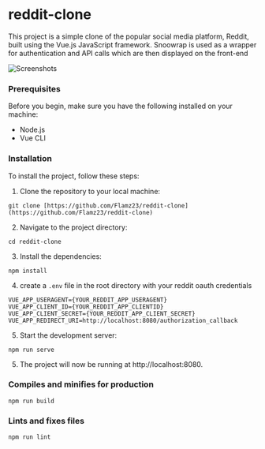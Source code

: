 # reddit-clone

This project is a simple clone of the popular social media platform, Reddit, built using the Vue.js JavaScript framework. Snoowrap is used as a wrapper for authentication and API calls which are then displayed on the front-end

![Screenshots](https://i.imgur.com/kV1wj6q_d.webp?maxwidth=760&fidelity=grand)

### Prerequisites

Before you begin, make sure you have the following installed on your machine:

- Node.js
- Vue CLI

### Installation

To install the project, follow these steps:

1. Clone the repository to your local machine:

```
git clone [https://github.com/Flamz23/reddit-clone](https://github.com/Flamz23/reddit-clone)
```

2. Navigate to the project directory:

```
cd reddit-clone
```

3. Install the dependencies:

```
npm install
```

4. create a `.env` file in the root directory with your reddit oauth credentials

```
VUE_APP_USERAGENT={YOUR_REDDIT_APP_USERAGENT}
VUE_APP_CLIENT_ID={YOUR_REDDIT_APP_CLIENTID}
VUE_APP_CLIENT_SECRET={YOUR_REDDIT_APP_CLIENT_SECRET}
VUE_APP_REDIRECT_URI=http://localhost:8080/authorization_callback
```

5. Start the development server:

```
npm run serve
```

5. The project will now be running at http://localhost:8080.

### Compiles and minifies for production

```
npm run build
```

### Lints and fixes files

```
npm run lint
```
